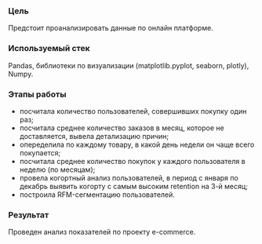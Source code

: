 ### Цель
Предстоит проанализировать данные по онлайн платформе. 
### Используемый стек
Pandas, библиотеки по визуализации (matplotlib.pyplot, seaborn, plotly), Numpy.
### Этапы работы
- посчитала количество пользователей, совершивших покупку один раз;  <br>
- посчитала среднее количество заказов в месяц, которое не доставляется, вывела детализацию  причин;
- опеределила по каждому товару, в какой день недели он чаще всего покупается;
- посчитала среднее количество покупок у каждого пользователя в неделю (по месяцам);
- провела когортный анализ пользователей, в период с января по декабрь выявить когорту с самым высоким retention на 3-й месяц;
- построила RFM-сегментацию пользователей.
  
### Результат
Проведен анализ показателей по проекту e-commerce.
